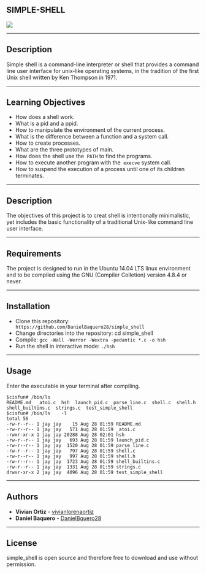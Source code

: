 SIMPLE-SHELL
---------------

<img src = "https://d2z6c3c3r6k4bx.cloudfront.net/uploads/event/logo/1061432/a991d937097e8176adf1ea7196beb80f.png">

----------------
Description
-------------
Simple shell is a command-line interpreter or shell that provides a command line user interface for unix-like operating systems, in the tradition of the first Unix shell written by Ken Thompson in 1971.

--------------
Learning Objectives
--------------
* How does a shell work.<br>
* What is a pid and a ppid.<br>
* How to manipulate the environment of the current process.<br>
* What is the difference between a function and a system call.<br>
* How to create processes.<br>
* What are the three prototypes of main.<br>
* How does the shell use the``` PATH``` to find the programs.<br>
* How to execute another program with the``` execve``` system call.<br>
* How to suspend the execution of a process until one of its children terminates.<br>

--------------
Description
-------------
The objectives of this project is to creat shell is intentionally minimalistic, yet includes the basic functionality of a traditional Unix-like command line user interface. 

-------------
Requirements
--------------------------------
The project is designed to run in the Ubuntu 14.04 LTS linux environment and to be compiled using the GNU (Compiler Colletion) version 4.8.4 or never.

---------------
Installation
---------------------

* Clone this repository:``` https://github.com/DanielBaquero28/simple_shell```<br>
* Change directories into the repository: cd simple_shell</li>
* Compile: ```gcc -Wall -Werror -Wextra -pedantic *.c -o hsh```<br>
* Run the shell in interactive mode: ```./hsh```</li>

----------------
Usage
---------------
Enter the executable in your terminal after compiling.
```
$cisfun# /bin/ls
README.md  _atoi.c  hsh  launch_pid.c  parse_line.c  shell.c  shell.h  shell_builtins.c  strings.c  test_simple_shell
$cisfun# /bin/ls	-l
total 56
-rw-r--r-- 1 jay jay    15 Aug 28 01:59 README.md
-rw-r--r-- 1 jay jay   571 Aug 28 01:59 _atoi.c
-rwxr-xr-x 1 jay jay 20288 Aug 28 02:01 hsh
-rw-r--r-- 1 jay jay   693 Aug 28 01:59 launch_pid.c
-rw-r--r-- 1 jay jay  1520 Aug 28 01:59 parse_line.c
-rw-r--r-- 1 jay jay   797 Aug 28 01:59 shell.c
-rw-r--r-- 1 jay jay   997 Aug 28 01:59 shell.h
-rw-r--r-- 1 jay jay  1723 Aug 28 01:59 shell_builtins.c
-rw-r--r-- 1 jay jay  1331 Aug 28 01:59 strings.c
drwxr-xr-x 2 jay jay  4096 Aug 28 01:59 test_simple_shell
```

----------------
Authors
---------------

* **Vivian Ortiz** - [vivianlorenaortiz](https://github.com/vivianlorenaortiz)
* **Daniel Baquero** - [DanielBquero28](https://github.com/DanielBaquero28)

--------------
License
-------------
simple_shell is open source and therefore free to download and use without permission.